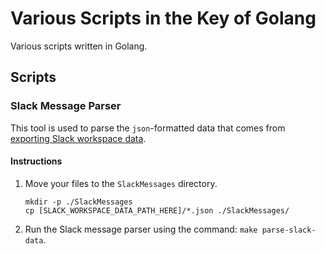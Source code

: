 # Various Scripts in the Key of Golang
Various scripts written in Golang.

## Scripts

### Slack Message Parser
This tool is used to parse the `json`-formatted data that comes from [exporting Slack workspace data](https://slack.com/help/articles/201658943-Export-your-workspace-data).

#### Instructions
1. Move your files to the `SlackMessages` directory.
    ```console
    mkdir -p ./SlackMessages
    cp [SLACK_WORKSPACE_DATA_PATH_HERE]/*.json ./SlackMessages/
    ```
2. Run the Slack message parser using the command: `make parse-slack-data`.
